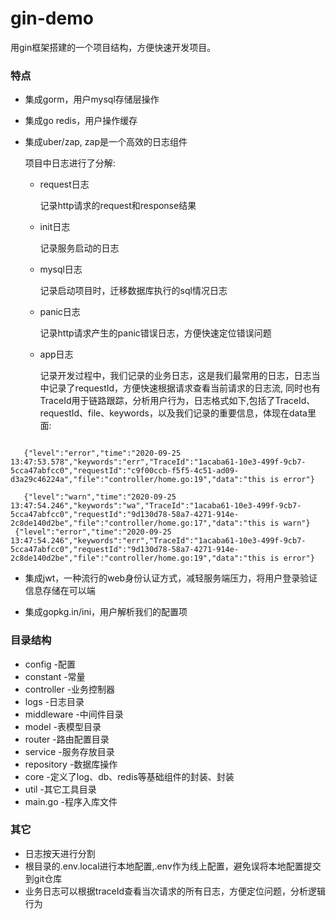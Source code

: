 # gin-demo
用gin框架搭建的一个项目结构，方便快速开发项目。

### 特点

- 集成gorm，用户mysql存储层操作

- 集成go redis，用户操作缓存

- 集成uber/zap, zap是一个高效的日志组件

  项目中日志进行了分解:

  - request日志  

    记录http请求的request和response结果

  - init日志

    记录服务启动的日志

  - mysql日志 

    记录启动项目时，迁移数据库执行的sql情况日志

  - panic日志

    记录http请求产生的panic错误日志，方便快速定位错误问题

  - app日志

    记录开发过程中，我们记录的业务日志，这是我们最常用的日志，日志当中记录了requestId，方便快速根据请求查看当前请求的日志流,
    同时也有TraceId用于链路跟踪，分析用户行为，日志格式如下,包括了TraceId、requestId、file、keywords，以及我们记录的重要信息，体现在data里面:
    
 ```shell

    {"level":"error","time":"2020-09-25 13:47:53.578","keywords":"err","TraceId":"1acaba61-10e3-499f-9cb7-5cca47abfcc0","requestId":"c9f00ccb-f5f5-4c51-ad09-d3a29c46224a","file":"controller/home.go:19","data":"this is error"}
  
    {"level":"warn","time":"2020-09-25 13:47:54.246","keywords":"wa","TraceId":"1acaba61-10e3-499f-9cb7-5cca47abfcc0","requestId":"9d130d78-58a7-4271-914e-2c8de140d2be","file":"controller/home.go:17","data":"this is warn"}
  {"level":"error","time":"2020-09-25 13:47:54.246","keywords":"err","TraceId":"1acaba61-10e3-499f-9cb7-5cca47abfcc0","requestId":"9d130d78-58a7-4271-914e-2c8de140d2be","file":"controller/home.go:19","data":"this is error"}

 ```

- 集成jwt，一种流行的web身份认证方式，减轻服务端压力，将用户登录验证信息存储在可以端

- 集成gopkg.in/ini，用户解析我们的配置项

### 目录结构

- config -配置
- constant -常量
- controller -业务控制器
- logs -日志目录
- middleware -中间件目录
- model -表模型目录
- router -路由配置目录
- service -服务存放目录
- repository -数据库操作
- core -定义了log、db、redis等基础组件的封装、封装
- util -其它工具目录
- main.go -程序入库文件

### 其它

- 日志按天进行分割
- 根目录的.env.local进行本地配置,.env作为线上配置，避免误将本地配置提交到git仓库
- 业务日志可以根据traceId查看当次请求的所有日志，方便定位问题，分析逻辑行为
